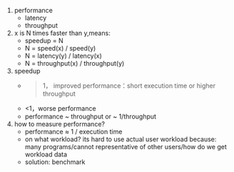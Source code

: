 1. performance
	- latency
	- throughput
2. x is N times faster than y,means:
	- speedup = N
	- N = speed(x) / speed(y)
	- N = latency(y) / latency(x)
	- N = throughput(x) / throughput(y)
3. speedup
	- >1， improved performance：short execution time or higher throughput
	- <1，worse performance
	- performance ~ throughput or ~ 1/throughput
4. how to measure performance?
	- performance $\approx$  1 / execution time 
	- on what workload? its hard to use actual user workload because: many programs/cannot representative of other users/how do we get workload data
	- solution: benchmark





























